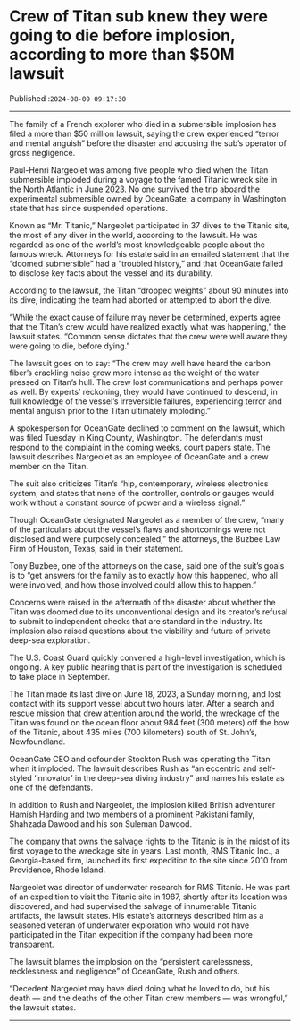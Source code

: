 # Crew of Titan sub knew they were going to die before implosion, according to more than $50M lawsuit

Published :`2024-08-09 09:17:30`

---

The family of a French explorer who died in a submersible implosion has filed a more than $50 million lawsuit, saying the crew experienced “terror and mental anguish” before the disaster and accusing the sub’s operator of gross negligence.

Paul-Henri Nargeolet was among five people who died when the Titan submersible imploded during a voyage to the famed Titanic wreck site in the North Atlantic in June 2023. No one survived the trip aboard the experimental submersible owned by OceanGate, a company in Washington state that has since suspended operations.

Known as “Mr. Titanic,” Nargeolet participated in 37 dives to the Titanic site, the most of any diver in the world, according to the lawsuit. He was regarded as one of the world’s most knowledgeable people about the famous wreck. Attorneys for his estate said in an emailed statement that the “doomed submersible” had a “troubled history,” and that OceanGate failed to disclose key facts about the vessel and its durability.

According to the lawsuit, the Titan “dropped weights” about 90 minutes into its dive, indicating the team had aborted or attempted to abort the dive.

“While the exact cause of failure may never be determined, experts agree that the Titan’s crew would have realized exactly what was happening,” the lawsuit states. “Common sense dictates that the crew were well aware they were going to die, before dying.”

The lawsuit goes on to say: “The crew may well have heard the carbon fiber’s crackling noise grow more intense as the weight of the water pressed on Titan’s hull. The crew lost communications and perhaps power as well. By experts’ reckoning, they would have continued to descend, in full knowledge of the vessel’s irreversible failures, experiencing terror and mental anguish prior to the Titan ultimately imploding.”

A spokesperson for OceanGate declined to comment on the lawsuit, which was filed Tuesday in King County, Washington. The defendants must respond to the complaint in the coming weeks, court papers state. The lawsuit describes Nargeolet as an employee of OceanGate and a crew member on the Titan.

The suit also criticizes Titan’s “hip, contemporary, wireless electronics system, and states that none of the controller, controls or gauges would work without a constant source of power and a wireless signal.”

Though OceanGate designated Nargeolet as a member of the crew, “many of the particulars about the vessel’s flaws and shortcomings were not disclosed and were purposely concealed,” the attorneys, the Buzbee Law Firm of Houston, Texas, said in their statement.

Tony Buzbee, one of the attorneys on the case, said one of the suit’s goals is to “get answers for the family as to exactly how this happened, who all were involved, and how those involved could allow this to happen.”

Concerns were raised in the aftermath of the disaster about whether the Titan was doomed due to its unconventional design and its creator’s refusal to submit to independent checks that are standard in the industry. Its implosion also raised questions about the viability and future of private deep-sea exploration.

The U.S. Coast Guard quickly convened a high-level investigation, which is ongoing. A key public hearing that is part of the investigation is scheduled to take place in September.

The Titan made its last dive on June 18, 2023, a Sunday morning, and lost contact with its support vessel about two hours later. After a search and rescue mission that drew attention around the world, the wreckage of the Titan was found on the ocean floor about 984 feet (300 meters) off the bow of the Titanic, about 435 miles (700 kilometers) south of St. John’s, Newfoundland.

OceanGate CEO and cofounder Stockton Rush was operating the Titan when it imploded. The lawsuit describes Rush as “an eccentric and self-styled ‘innovator’ in the deep-sea diving industry” and names his estate as one of the defendants.

In addition to Rush and Nargeolet, the implosion killed British adventurer Hamish Harding and two members of a prominent Pakistani family, Shahzada Dawood and his son Suleman Dawood.

The company that owns the salvage rights to the Titanic is in the midst of its first voyage to the wreckage site in years. Last month, RMS Titanic Inc., a Georgia-based firm, launched its first expedition to the site since 2010 from Providence, Rhode Island.

Nargeolet was director of underwater research for RMS Titanic. He was part of an expedition to visit the Titanic site in 1987, shortly after its location was discovered, and had supervised the salvage of innumerable Titanic artifacts, the lawsuit states. His estate’s attorneys described him as a seasoned veteran of underwater exploration who would not have participated in the Titan expedition if the company had been more transparent.

The lawsuit blames the implosion on the “persistent carelessness, recklessness and negligence” of OceanGate, Rush and others.

“Decedent Nargeolet may have died doing what he loved to do, but his death — and the deaths of the other Titan crew members — was wrongful,” the lawsuit states.

---

